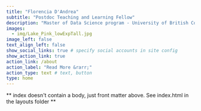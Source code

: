 ```yaml
---
title: "Florencia D'Andrea"
subtitle: "Postdoc Teaching and Learning Fellow"
description: "Master of Data Science program - University of British Columbia"
images:
  - img/Lake_Pink_lowExpTall.jpg
image_left: false
text_align_left: false
show_social_links: true # specify social accounts in site config
show_action_link: true
action_link: /about
action_label: "Read More &rarr;"
action_type: text # text, button
type: home
---
```


** index doesn't contain a body, just front matter above.
See index.html in the layouts folder **
